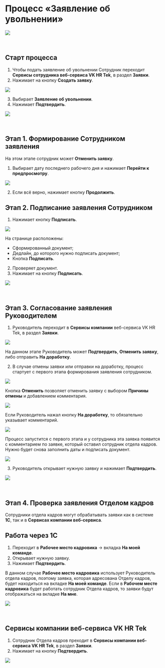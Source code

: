 # Процесс «Заявление об увольнении»

![](./assets/1.png)

<br>

## Старт процесса

1. Чтобы подать заявление об увольнении Сотрудник переходит **Сервисы сотрудника веб-сервиса VK HR Tek**, в раздел **Заявки**.
2. Нажимает на кнопку **Создать заявку**.

![](./assets/2.png)

3. Выбирает **Заявление об увольнении**.
4. Нажимает **Подтвердить**.

![](./assets/3.png)

<br>

## Этап 1. Формирование Сотрудником заявления

<warn>

На этом этапе сотрудник может **Отменить заявку**.

</warn>

1. Выбирает дату последнего рабочего дня и нажимает **Перейти к предпросмотру**.

![](./assets/4.png)

2. Если всё верно, нажимает кнопку **Продолжить**.

## Этап 2. Подписание заявления Сотрудником

1. Нажимает кнопку **Подписать**.

![](./assets/5.png)

<info>

На странице расположены:
- Сформированный документ;
- Дедлайн, до которого нужно подписать документ; 
- Кнопка **Подписать**.

</info>

2. Проверяет документ.
3. Нажимает на кнопку **Подписать**.

![](./assets/6.png)

<br>

## Этап 3. Согласование заявления Руководителем

1. Руководитель переходит в **Сервисы компании** веб-сервиса VK HR Tek, в раздел **Заявки**.

![](./assets/7.png)

<warn>

На данном этапе Руководитель может **Подтвердить**, **Отменить заявку**, либо отправить **На доработку**.

</warn>

2. В случае отмены заявки или отправки на доработку, процесс стартует с первого этапа формирования заявления сотрудником.

![](./assets/8.png)

Кнопка **Отменить** позволяет отменить заявку с выбором **Причины отмены** и добавлением комментария.

![](./assets/9.png)

Если Руководитель нажал кнопку **На доработку**, то обязательно указывает комментарий.

![](./assets/10.png)

Процесс запустится с первого этапа и у сотрудника эта заявка появится с комментарием по заявке, который оставил сотрудник отдела кадров. Нужно будет снова заполнить даты и подписать документ.

![](./assets/11.png)

3. Руководитель открывает нужную заявку и нажимает **Подтвердить**.

![](./assets/12.png)

<br>

## Этап 4. Проверка заявления Отделом кадров

Сотрудники отдела кадров могут обрабатывать заявки как в системе **1С**, так и в **Сервисах компании веб-сервиса**.

## Работа через 1С

1. Переходит в **Рабочее место кадровика** → вкладка **На моей команде**.
2. Открывает нужную заявку.
3. Нажимает **Подтвердить**.

<warn>

В данном случае **Рабочее место кадровика** использует Руководитель отдела кадров, поэтому заявка, которая адресована Отделу кадров, будет находиться на вкладке **На моей команде**. Если в **Рабочем месте кадровика** будет работать сотрудник Отдела кадров, то заявки будут отображаться на вкладке **На мне**.

</warn>

![](./assets/13.png)

<br>

## Сервисы компании веб-сервиса VK HR Tek

1. Сотрудник Отдела кадров преходит в **Сервисы компании веб-сервиса VK HR Tek**, в раздел **Заявки**.
2. Нажимает на кнопку **Подтвердить**.


![](./assets/14.png)
